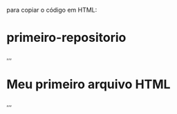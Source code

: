 para copiar o código em HTML:
# primeiro-repositorio
  ,,,
 
<html>
  <h1>Meu primeiro arquivo HTML</h1>
  </html>
  ,,,
